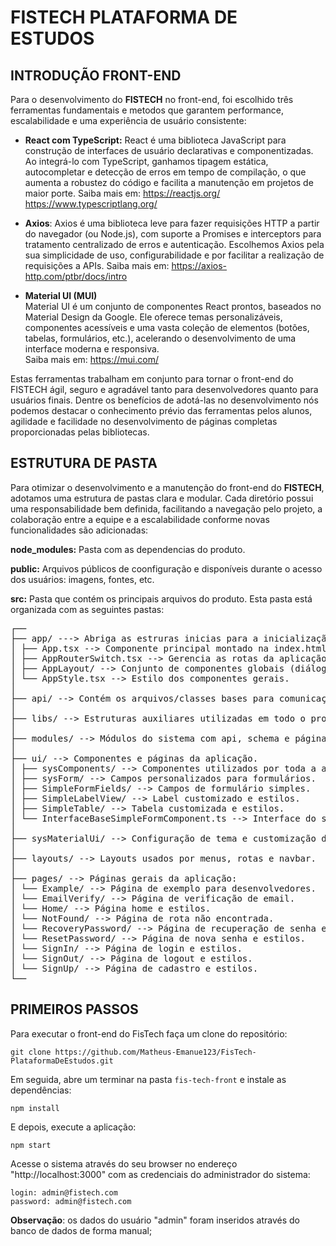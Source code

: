 # FISTECH PLATAFORMA DE ESTUDOS

## INTRODUÇÃO FRONT-END

Para o desenvolvimento do **FISTECH** no front-end, foi escolhido três ferramentas fundamentais e metodos que garantem performance, escalabilidade e uma experiência de usuário consistente:

- **React com TypeScript:** React é uma biblioteca JavaScript para construção de interfaces de usuário declarativas e componentizadas. Ao integrá-lo com TypeScript, ganhamos tipagem estática, autocompletar e detecção de erros em tempo de compilação, o que aumenta a robustez do código e facilita a manutenção em projetos de maior porte. Saiba mais em: <https://reactjs.org/> <https://www.typescriptlang.org/>

- **Axios**: Axios é uma biblioteca leve para fazer requisições HTTP a partir do navegador (ou Node.js), com suporte a Promises e interceptors para tratamento centralizado de erros e autenticação. Escolhemos Axios pela sua simplicidade de uso, configurabilidade e por facilitar a realização de requisições a APIs. Saiba mais em: <https://axios-http.com/ptbr/docs/intro>

- **Material UI (MUI)**  
  Material UI é um conjunto de componentes React prontos, baseados no Material Design da Google. Ele oferece temas personalizáveis, componentes acessíveis e uma vasta coleção de elementos (botões, tabelas, formulários, etc.), acelerando o desenvolvimento de uma interface moderna e responsiva.  
  Saiba mais em: <https://mui.com/>

Estas ferramentas trabalham em conjunto para tornar o front-end do FISTECH ágil, seguro e agradável tanto para desenvolvedores quanto para usuários finais. Dentre os benefícios de adotá-las no desenvolvimento nós podemos destacar o conhecimento prévio das ferramentas pelos alunos, agilidade e facilidade no desenvolvimento de páginas completas proporcionadas pelas bibliotecas.

## ESTRUTURA DE PASTA

Para otimizar o desenvolvimento e a manutenção do front-end do **FISTECH**, adotamos uma estrutura de pastas clara e modular. Cada diretório possui uma responsabilidade bem definida, facilitando a navegação pelo projeto, a colaboração entre a equipe e a escalabilidade conforme novas funcionalidades são adicionadas:

**node_modules:** Pasta com as dependencias do produto.

**public:** Arquivos públicos de coonfiguração e disponíveis durante o acesso dos usuários: imagens, fontes, etc.

**src:** Pasta que contém os principais arquivos do produto. Esta pasta está organizada com as seguintes pastas:

<pre markdown>
┌──
├── app/ ---> Abriga as estruras inicias para a inicialização do produto.
│ ├── App.tsx --> Componente principal montado na index.html.
│ ├── AppRouterSwitch.tsx --> Gerencia as rotas da aplicação.
│ ├── AppLayout/ --> Conjunto de componentes globais (diálogos, modais, etc.).
│ └── AppStyle.tsx --> Estilo dos componentes gerais.
│
├── api/ --> Contém os arquivos/classes bases para comunicação com o banco de dados.
│
├── libs/ --> Estruturas auxiliares utilizadas em todo o produto.
│
├── modules/ --> Módulos do sistema com api, schema e páginas de CRUD (Cadastro/Visualização/Edição/Deleção).
│
├── ui/ --> Componentes e páginas da aplicação.
│ ├── sysComponents/ --> Componentes utilizados por toda a aplicação.
│ ├── sysForm/ --> Campos personalizados para formulários.
│ ├── SimpleFormFields/ --> Campos de formulário simples.
│ ├── SimpleLabelView/ --> Label customizado e estilos.
│ ├── SimpleTable/ --> Tabela customizada e estilos.
│ └── InterfaceBaseSimpleFormComponent.ts --> Interface do simpleForm.
│
├── sysMaterialUi/ --> Configuração de tema e customização do Material UI.
│
├── layouts/ --> Layouts usados por menus, rotas e navbar.
│
├── pages/ --> Páginas gerais da aplicação:
│ └── Example/ --> Página de exemplo para desenvolvedores.
│ └── EmailVerify/ --> Página de verificação de email.
│ └── Home/ --> Página home e estilos.
│ └── NotFound/ --> Página de rota não encontrada.
│ └── RecoveryPassword/ --> Página de recuperação de senha e estilos.
│ └── ResetPassword/ --> Página de nova senha e estilos.
│ └── SignIn/ --> Página de login e estilos.
│ └── SignOut/ --> Página de logout e estilos.
│ └── SignUp/ --> Página de cadastro e estilos.
└── 
</pre>

## PRIMEIROS PASSOS

Para executar o front-end do FisTech faça um clone do repositório:

    git clone https://github.com/Matheus-Emanue123/FisTech-PlataformaDeEstudos.git

Em seguida, abre um terminar na pasta `fis-tech-front` e instale as dependências:

    npm install

E depois, execute a aplicação:

    npm start

Acesse o sistema através do seu browser no endereço "http://localhost:3000" com as credenciais do administrador do sistema:

    login: admin@fistech.com
    password: admin@fistech.com

**Observação**: os dados do usuário "admin" foram inseridos através do banco de dados de forma manual;
